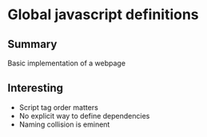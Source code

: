 # Global javascript definitions

## Summary
Basic implementation of a webpage

## Interesting
- Script tag order matters
- No explicit way to define dependencies
- Naming collision is eminent

